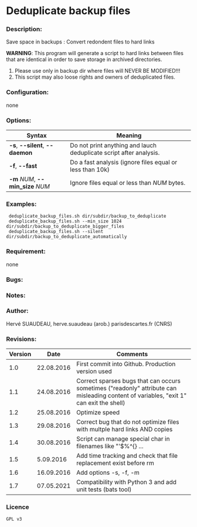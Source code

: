 Deduplicate backup files
========================

### Description:
Save space in backups : Convert redondent files to hard links

**WARNING**: This program will generate a script to  hard links between files that are identical in order to save storage in archived directories.
 1. Please use only in backup dir where files will NEVER BE MODIFIED!!!
 2. This script may also loose rights and owners of deduplicated files.

### Configuration:
none

### Options:
| Syntax                             | Meaning|
| ---------------------------------- | ----------------------------------------------------- |
| **-s**, **--silent**, **--daemon** | Do not print anything and lauch deduplicate script after analysis.|
| **-f**, **--fast**                 | Do a fast analysis (ignore files equal or less than 10k)|
| **-m** *NUM*, **--min_size** *NUM* | Ignore files equal or less than *NUM* bytes.|

### Examples:
     deduplicate_backup_files.sh dir/subdir/backup_to_deduplicate
     deduplicate_backup_files.sh --min_size 1024 dir/subdir/backup_to_deduplicate_bigger_files
     deduplicate_backup_files.sh --silent dir/subdir/backup_to_deduplicate_automatically

### Requirement:  
none

### Bugs:

### Notes:  

### Author:  
Hervé SUAUDEAU, herve.suaudeau (arob.) parisdescartes.fr (CNRS)

### Revisions:
| Version |    Date    | Comments                                              |
| ------- | ---------- | ----------------------------------------------------- |
| 1.0     | 22.08.2016 | First commit into Github. Production version used|
| 1.1     | 24.08.2016 | Correct sparses bugs that can occurs sometimes ("readonly" attribute can misleading content of variables, "exit 1" can exit the shell)|
| 1.2     | 25.08.2016 | Optimize speed|
| 1.3     | 29.08.2016 | Correct bug that do not optimize files with multple hard links AND copies|
| 1.4     | 30.08.2016 | Script can manage special char in filenames like "'$\%^{} ...|
| 1.5     |  5.09.2016 | Add time tracking and check that file replacement exist before rm |
| 1.6     | 16.09.2016 | Add options -s, -f, -m |
| 1.7     | 07.05.2021 | Compatibility with Python 3 and add unit tests (bats tool) |


### Licence
    GPL v3
